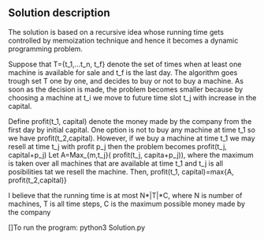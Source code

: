 ## Solution description 

The solution is based on a recursive idea whose running time gets controlled by  memoization technique and hence it becomes a dynamic programming problem.

Suppose that T={t_1,...t_n, t_f} denote the set of times when at least one machine is available for sale and t_f is the last day. 
The algorithm goes trough set  T one by one, and decides to buy or not to buy a machine. As soon as the decision is made, the problem becomes smaller because by choosing a machine at t_i we move to future time slot t_j with  increase in the capital. 
  
Define profit(t_1, capital) denote the money made by the company from the first day by initial capital.
One option is not to buy any machine at time t_1 so we have profit(t_2,capital).
However, if we buy a machine at time t_1 we may resell at time t_j with profit p_j then the problem becomes profit(t_j, capital+p_j) 
Let  A=Max_{m,t_j}( profit(t_j, capita+p_j)),
where the maximum is taken over all machines  that are available at time t_1  and t_j is all posibilities tat we resell the machine. Then, profit(t_1, capital)=max{A, profit(t_2,capital)}

I believe that  the running time is at most N*|T|*C, where N is number of machines, T is all time steps, C is the maximum possible money made by the company 

 []To run the program: python3 Solution.py
